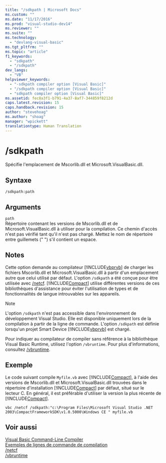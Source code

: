 ```yaml
---
title: "/sdkpath | Microsoft Docs"
ms.custom: ""
ms.date: "11/17/2016"
ms.prod: "visual-studio-dev14"
ms.reviewer: ""
ms.suite: ""
ms.technology: 
  - "devlang-visual-basic"
ms.tgt_pltfrm: ""
ms.topic: "article"
f1_keywords: 
  - "sdkpath"
  - "/sdkpath"
dev_langs: 
  - "VB"
helpviewer_keywords: 
  - "-sdkpath compiler option [Visual Basic]"
  - "/sdkpath compiler option [Visual Basic]"
  - "sdkpath compiler option [Visual Basic]"
ms.assetid: fec8a3f1-b791-4a37-8af7-344859f8212d
caps.latest.revision: 15
caps.handback.revision: 15
author: "stevehoag"
ms.author: "shoag"
manager: "wpickett"
translationtype: Human Translation
---
```

# /sdkpath
Spécifie l'emplacement de Mscorlib.dll et Microsoft.VisualBasic.dll.  
  
## Syntaxe  
  
```  
/sdkpath:path  
```  
  
## Arguments  
 `path`  
 Répertoire contenant les versions de Mscorlib.dll et de Microsoft.VisualBasic.dll à utiliser pour la compilation.  Ce chemin d'accès n'est pas vérifié tant qu'il n'est pas chargé.  Mettez le nom de répertoire entre guillemets \(" "\) s'il contient un espace.  
  
## Notes  
 Cette option demande au compilateur [!INCLUDE[vbprvb](../../../csharp/programming-guide/concepts/linq/includes/vbprvb_md.md)] de charger les fichiers Mscorlib.dll et Microsoft.VisualBasic.dll à partir d'un emplacement autre que celui utilisé par défaut.  L'option `/sdkpath`  a été conçue pour être utilisée avec [\/netcf](../../../visual-basic/reference/command-line-compiler/netcf.md).  [!INCLUDE[Compact](../../../visual-basic/reference/command-line-compiler/includes/compact_md.md)] utilise différentes versions de ces bibliothèques d'assistance pour éviter l'utilisation de types et de fonctionnalités de langue introuvables sur les appareils.  
  
> [!NOTE]
>  L'option `/sdkpath` n'est pas accessible dans l'environnement de développement Visual Studio. Elle est disponible uniquement lors de la compilation à partir de la ligne de commande.  L'option `/sdkpath` est définie lorsqu'un projet Smart Device [!INCLUDE[vbprvb](../../../csharp/programming-guide/concepts/linq/includes/vbprvb_md.md)] est chargé.  
  
 Pour indiquer au compilateur de compiler sans référence à la bibliothèque Visual Basic Runtime, utilisez l'option `/vbruntime`.  Pour plus d'informations, consultez [\/vbruntime](../../../visual-basic/reference/command-line-compiler/vbruntime.md).  
  
## Exemple  
 Le code suivant compile `Myfile.vb` avec [!INCLUDE[Compact](../../../visual-basic/reference/command-line-compiler/includes/compact_md.md)], à l'aide des versions de Mscorlib.dll et Microsoft.VisualBasic.dll trouvées dans le répertoire d'installation  [!INCLUDE[Compact](../../../visual-basic/reference/command-line-compiler/includes/compact_md.md)] par défaut, situé sur le lecteur C.  En général, il est préférable d'utiliser la version la plus récente de [!INCLUDE[Compact](../../../visual-basic/reference/command-line-compiler/includes/compact_md.md)].  
  
```  
vbc /netcf /sdkpath:"c:\Program Files\Microsoft Visual Studio .NET 2003\CompactFrameworkSDK\v1.0.5000\Windows CE " myfile.vb  
```  
  
## Voir aussi  
 [Visual Basic Command\-Line Compiler](../../../visual-basic/reference/command-line-compiler/index.md)   
 [Exemples de lignes de commande de compilation](../../../visual-basic/reference/command-line-compiler/sample-compilation-command-lines.md)   
 [\/netcf](../../../visual-basic/reference/command-line-compiler/netcf.md)   
 [\/vbruntime](../../../visual-basic/reference/command-line-compiler/vbruntime.md)